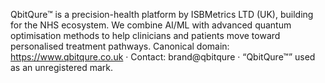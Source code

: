 QbitQure™ is a precision-health platform by ISBMetrics LTD (UK), building for the NHS ecosystem. 
We combine AI/ML with advanced quantum optimisation methods to help clinicians and patients move toward personalised treatment pathways. 
Canonical domain: https://www.qbitqure.co.uk · Contact: brand@qbitqure · “QbitQure™” used as an unregistered mark.

